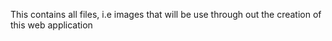 This contains all files, i.e images that will be use through out the creation of this web application
